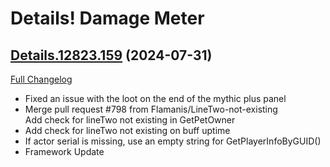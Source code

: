 # Details! Damage Meter

## [Details.12823.159](https://github.com/Tercioo/Details-Damage-Meter/tree/Details.12823.159) (2024-07-31)
[Full Changelog](https://github.com/Tercioo/Details-Damage-Meter/compare/Details.12822.159...Details.12823.159) 

- Fixed an issue with the loot on the end of the mythic plus panel  
- Merge pull request #798 from Flamanis/LineTwo-not-existing  
    Add check for lineTwo not existing in GetPetOwner  
- Add check for lineTwo not existing on buff uptime  
- If actor serial is missing, use an empty string for GetPlayerInfoByGUID()  
- Framework Update  
